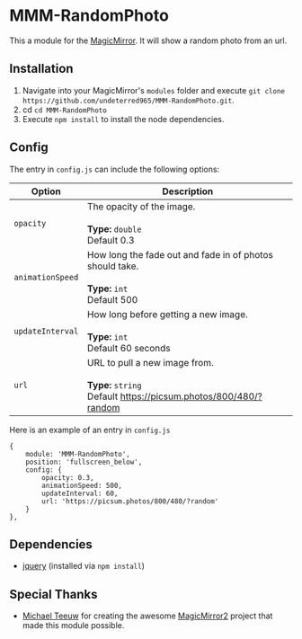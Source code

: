 # MMM-RandomPhoto
This a module for the [MagicMirror](https://github.com/MichMich/MagicMirror). It will show a random photo from an url.

## Installation
1. Navigate into your MagicMirror's `modules` folder and execute `git clone https://github.com/undeterred965/MMM-RandomPhoto.git`.
2. cd `cd MMM-RandomPhoto`
3. Execute `npm install` to install the node dependencies.

## Config
The entry in `config.js` can include the following options:


|Option|Description|
|---|---|
|`opacity`|The opacity of the image.<br><br>**Type:** `double`<br>Default 0.3|
|`animationSpeed`|How long the fade out and fade in of photos should take.<br><br>**Type:** `int`<br>Default 500|
|`updateInterval`|How long before getting a new image.<br><br>**Type:** `int`<br>Default 60 seconds|
|`url`|URL to pull a new image from.<br><br>**Type:** `string`<br>Default https://picsum.photos/800/480/?random|

Here is an example of an entry in `config.js`
```
{
	module: 'MMM-RandomPhoto',
	position: 'fullscreen_below',
	config: {
		opacity: 0.3,
		animationSpeed: 500,
		updateInterval: 60,
		url: 'https://picsum.photos/800/480/?random'
	}
},
```

## Dependencies
- [jquery](https://www.npmjs.com/package/jquery) (installed via `npm install`)

## Special Thanks
- [Michael Teeuw](https://github.com/MichMich) for creating the awesome [MagicMirror2](https://github.com/MichMich/MagicMirror) project that made this module possible.

